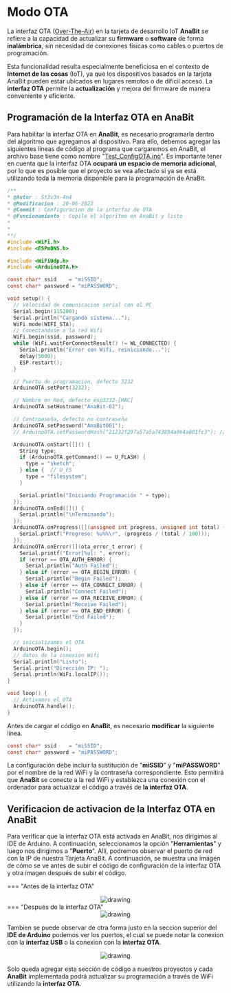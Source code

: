 # Modo OTA

La interfaz OTA (<a href="https://www.analog.com/en/analog-dialogue/articles/over-the-air-ota-updates-in-embedded-microcontroller-applications.html" target="_blank" class="hljs-tag">Over-The-Air</a>) en la tarjeta de desarrollo IoT **AnaBit** se refiere a la capacidad de actualizar su **firmware** o **software** de forma **inalámbrica**, sin necesidad de conexiones físicas como cables o puertos de programación.

Esta funcionalidad resulta especialmente beneficiosa en el contexto de **Internet de las cosas** (IoT), ya que los dispositivos basados en la tarjeta AnaBit pueden estar ubicados en lugares remotos o de difícil acceso. La **interfaz OTA** permite la **actualización** y mejora del firmware de manera conveniente y eficiente.

## **Programación de la Interfaz OTA en AnaBit**

Para habilitar la interfaz OTA en **AnaBit**, es necesario programarla dentro del algoritmo que agregamos al dispositivo. Para ello, debemos agregar las siguientes líneas de código al programa que cargaremos en AnaBit, el archivo base tiene como nombre "[Test_ConfigOTA.ino](https://github.com/N0c7u4/AnaBit_IoT/blob/master/Algoritmos/Test/Test_ConfigOTA/Test_ConfigOTA.ino)". Es importante tener en cuenta que la interfaz OTA **ocupará un espacio de memoria adicional**, por lo que es posible que el proyecto se vea afectado si ya se está utilizando toda la memoria disponible para la programación de AnaBit.

```C title="Test_ConfigOTA.ino"
/**
* @Autor : St3v3n-4n4
* @Modificacion : 20-06-2023
* @Commit : Configuracion de la interfaz de OTA
* @Funcionamiento : Copile el algoritmo en AnaBit y listo
*
*
**/
#include <WiFi.h>
#include <ESPmDNS.h>

#include <WiFiUdp.h>
#include <ArduinoOTA.h>

const char* ssid    = "miSSID";
const char* password = "miPASSWORD";

void setup() {
  // Velocidad de comunicacion serial con el PC
  Serial.begin(115200);
  Serial.println("Cargando sistema...");
  WiFi.mode(WIFI_STA);
  // Conectandose a la red Wifi
  WiFi.begin(ssid, password);
  while (WiFi.waitForConnectResult() != WL_CONNECTED) {
    Serial.println("Error con Wifi, reiniciando...");
    delay(5000);
    ESP.restart();
  }

  // Puerto de programacion, defecto 3232
  ArduinoOTA.setPort(3232);

  // Nombre en Red, defecto esp3232-[MAC]
  ArduinoOTA.setHostname("AnaBit-02");

  // Controaseña, defecto no contraseña
  ArduinoOTA.setPassword("AnaBit001");
  // ArduinoOTA.setPasswordHash("21232f297a57a5a743894a0e4a801fc3"); // puede usarce un HASH

  ArduinoOTA.onStart([]() {
    String type;
    if (ArduinoOTA.getCommand() == U_FLASH) {
      type = "sketch";
    } else {  // U_FS
      type = "filesystem";
    }

    Serial.println("Iniciando Programación " + type);
  });
  ArduinoOTA.onEnd([]() {
    Serial.println("\nTerminando");
  });
  ArduinoOTA.onProgress([](unsigned int progress, unsigned int total) {
    Serial.printf("Progreso: %u%%\r", (progress / (total / 100)));
  });
  ArduinoOTA.onError([](ota_error_t error) {
    Serial.printf("Error[%u]: ", error);
    if (error == OTA_AUTH_ERROR) {
      Serial.println("Auth Failed");
    } else if (error == OTA_BEGIN_ERROR) {
      Serial.println("Begin Failed");
    } else if (error == OTA_CONNECT_ERROR) {
      Serial.println("Connect Failed");
    } else if (error == OTA_RECEIVE_ERROR) {
      Serial.println("Receive Failed");
    } else if (error == OTA_END_ERROR) {
      Serial.println("End Failed");
    }
  });

  // inicializamos el OTA
  ArduinoOTA.begin();
  // datos de la conexion Wifi
  Serial.println("Listo");
  Serial.print("Dirección IP: ");
  Serial.println(WiFi.localIP());
}

void loop() {
  // Activamos el OTA
  ArduinoOTA.handle();
}
```

Antes de cargar el código en **AnaBit**, es necesario **modificar** la siguiente línea.

```C
const char* ssid    = "miSSID";
const char* password = "miPASSWORD";
```

La configuración debe incluir la sustitución de "**miSSID**" y "**miPASSWORD**" por el nombre de la red WiFi y la contraseña correspondiente. Esto permitirá que **AnaBit** se conecte a la red WiFi y establezca una conexión con el ordenador para actualizar el código a través de **la interfaz OTA**.

## **Verificacion de activacion de la Interfaz OTA en AnaBit**

Para verificar que la interfaz OTA está activada en AnaBit, nos dirigimos al IDE de Arduino. A continuación, seleccionamos la opción "**Herramientas**" y luego nos dirigimos a "**Puerto**". Allí, podremos observar el puerto de red con la IP de nuestra Tarjeta AnaBit. A continuación, se muestra una imagen de cómo se ve antes de subir el código de configuración de la interfaz OTA y otra imagen después de subir el código.

=== "Antes de la interfaz OTA"
<center><img src="../assets/Imagenes/sin_OTA_IDE_Arduino.jpeg" alt="drawing"/></center>
=== "Después de la interfaz OTA"
<center><img src="../assets/Imagenes/con_OTA_IDE_Arduino.jpeg" alt="drawing"/></center>

Tambien se puede observar de otra forma justo en la seccion superior del **IDE de Arduino** podemos ver los puertos, el cual se puede notar la conexion con la **interfaz USB** o la conexion con la **interfaz OTA**.

<center><img src="../assets/Imagenes/Otra_Forma_OTA_IDE_Arduino.jpeg" alt="drawing" /></center>

Solo queda agregar esta sección de código a nuestros proyectos y cada **AnaBit** implementada podrá actualizar su programación a través de WiFi utilizando la **interfaz OTA**.
